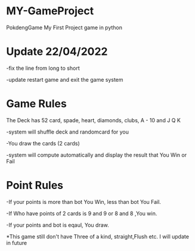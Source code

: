 # MY-GameProject
PokdengGame
My First Project game in python

# Update 22/04/2022

-fix the line from long to short

-update restart game and exit the game system



# Game Rules

The Deck has 52 card, spade, heart, diamonds, clubs, A - 10 and J Q K

-system will shuffle deck and randomcard for you

-You draw the cards (2 cards)

-system will compute automatically and display the result that You Win or Fail



# Point Rules

-If your points is more than bot You Win, less than bot You Fail.

-If Who have points of 2 cards is 9 and 9 or 8 and 8 ,You win.

-If your points and bot is eqaul, You draw.

*This game still don't have Three of a kind, straight,Flush etc. I will update in future
